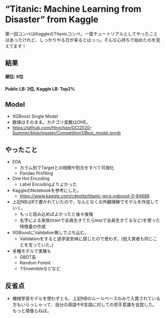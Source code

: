 # “Titanic: Machine Learning from Disaster” from Kaggle
第一回コンペはKaggleのTitanicコンペ。一度チュートリアルとしてやったことはあったけれど、しっかりやる日が来るとはっっ。そんな心持ちで始めたのを覚えてます！

## 結果
#### 順位: 6位
#### Public LB: 3位, Kaggle LB: Top2%

## Model
- XGBoost Single Model
- 数値はそのまま。カテゴリ変数はOHE。
- https://github.com/Hirochon/GCI2020-Summer/blob/master/Competition1/Best_model.ipynb

## やったこと

- EDA
  - カラム別でTargetとの相関や割合をすべて可視化
  - Pandas Profiling
- One Hot Encoding
  - Label Encodingよりよかった
- KaggleのNotebookを参考にした。
  - https://www.kaggle.com/cdeotte/titanic-wcg-xgboost-0-84688
- 上記NBはRで書かれていたので、なんとなくの外観理解でモデルを作成していく。
  - もっと読み込めばよかったと後々後悔
  - 名字による家族(trainで全員生きてたらtestで全員生きてるなど)を使った特徴量の作成
- XGBoostにValidation無しでぶち込む。
  - Validationをすると過学習気味に感じたので使わず。(他入賞者も同じことを言っていた。)
- 多種モデルで実験も
  - GBDT系
  - Random Forest
  - ↑Ensembleなどなど

## 反省点
- 機械学習モデルを使わずとも、上記NBのルールベースのみで入賞されている方もいらっしゃって、自分の英語やR言語に対しての苦手意識を自覚した。もっと頑張らねば。
